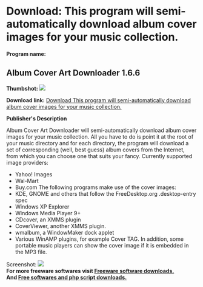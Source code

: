 # Download: This program will semi-automatically download album cover images for your music collection.

**Program name:**

## Album Cover Art Downloader 1.6.6

  
**Thumbshot:** ![](http://www.freewarefiles.com/screenshot/albumartcvrdnldr_md.jpg)   
  
**Download link:** [Download This program will semi-automatically download album cover images for your music collection.](http://freesoftwares.boysofts.com/Album-Cover-Art-Downloader_program_43087.html)  
  


**Publisher's Description**  
  


Album Cover Art Downloader will semi-automatically download album cover images for your music collection. All you have to do is point it at the root of your music directory and for each directory, the program will download a set of corresponding (well, best guess) album covers from the Internet, from which you can choose one that suits your fancy. Currently supported image providers: 

  * Yahoo! Images 
  * Wal-Mart 
  * Buy.com 
The following programs make use of the cover images: 
  * KDE, GNOME and others that follow the FreeDesktop.org .desktop-entry spec 
  * Windows XP Explorer 
  * Windows Media Player 9+ 
  * CDcover, an XMMS plugin 
  * CoverViewer, another XMMS plugin. 
  * wmalbum, a WindowMaker dock applet 
  * Various WinAMP plugins, for example Cover TAG. 
In addition, some portable music players can show the cover image if it is embedded in the MP3 file. 

  
  
Screenshot: ![](http://www.freewarefiles.com/screenshot/albumartcvrdnldr.jpg)   
**For more freeware softwares visit [Freeware software downloads.](http://freesoftwares.boysofts.com/)**   
**And [Free softwares and php script downloads.](http://www.boysofts.com/)**
